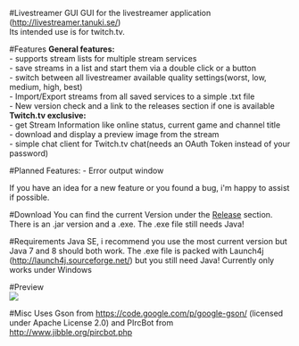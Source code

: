 #Livestreamer GUI
GUI for the livestreamer application (http://livestreamer.tanuki.se/)<br>
Its intended use is for twitch.tv.

#Features
<b>General features:</b><br>
	- supports stream lists for multiple stream services<br>
	- save streams in a list and start them via a double click or a button<br>
	- switch between all livestreamer available quality settings(worst, low, medium, high, best)<br>
	- Import/Export streams from all saved services to a simple .txt file<br>
	- New version check and a link to the releases section if one is available<br>
<b>Twitch.tv exclusive:</b><br>
	- get Stream Information like online status, current game and channel title<br>
	- download and display a preview image from the stream<br>
	- simple chat client for Twitch.tv chat(needs an OAuth Token instead of your password)<br>
	
#Planned Features:
	- Error output window
	
If you have an idea for a new feature or you found a bug, i'm happy to assist if possible.

#Download
You can find the current Version under the <a href src="https://github.com/westerwave/livestreamer_twitch_gui/releases">Release</a> section.
There is an .jar version and a .exe. The .exe file still needs Java!

#Requirements
Java SE, i recommend you use the most current version but Java 7 and 8 should both work.
The .exe file is packed with Launch4j (http://launch4j.sourceforge.net/) but you still need Java!
Currently only works under Windows

#Preview
<br>
<img width="auto" height="auto" src="https://github.com/westerwave/livestreamer_twitch_gui/blob/master/preview.png"></img>
<br>


#Misc
Uses Gson from https://code.google.com/p/google-gson/ (licensed under Apache License 2.0) and
PIrcBot from http://www.jibble.org/pircbot.php
